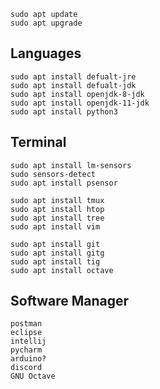     sudo apt update
    sudo apt upgrade
    
## Languages

    sudo apt install defualt-jre
    sudo apt install defualt-jdk
    sudo apt install openjdk-8-jdk
    sudo apt install openjdk-11-jdk
    sudo apt install python3

## Terminal

    sudo apt install lm-sensors
    sudo sensors-detect
    sudo apt install psensor
    
    sudo apt install tmux
    sudo apt install htop
    sudo apt install tree
    sudo apt install vim
    
    sudo apt install git
    sudo apt install gitg
    sudo apt install tig
    sudo apt install octave
  
  ## Software Manager
  
    postman
    eclipse
    intellij
    pycharm
    arduino?
    discord
    GNU Octave
  
